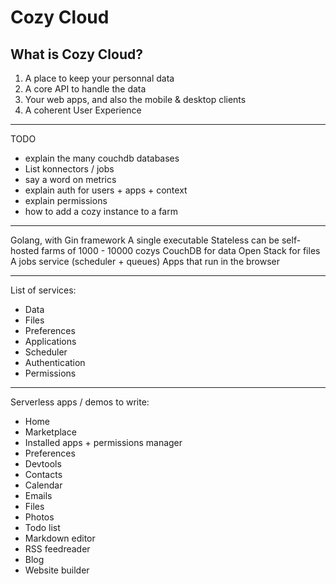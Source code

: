 Cozy Cloud
==========

What is Cozy Cloud?
-------------------

1. A place to keep your personnal data
2. A core API to handle the data
3. Your web apps, and also the mobile & desktop clients
4. A coherent User Experience


----

TODO

- explain the many couchdb databases
- List konnectors / jobs
- say a word on metrics
- explain auth for users + apps + context
- explain permissions
- how to add a cozy instance to a farm

----

Golang, with Gin framework
A single executable
Stateless
can be self-hosted
farms of 1000 - 10000 cozys
CouchDB for data
Open Stack for files
A jobs service (scheduler + queues)
Apps that run in the browser

----

List of services:

- Data
- Files
- Preferences
- Applications
- Scheduler
- Authentication
- Permissions

----

Serverless apps / demos to write:

- Home
- Marketplace
- Installed apps + permissions manager
- Preferences
- Devtools
- Contacts
- Calendar
- Emails
- Files
- Photos
- Todo list
- Markdown editor
- RSS feedreader
- Blog
- Website builder

